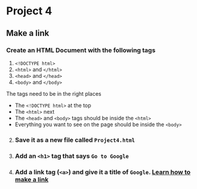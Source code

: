 # Project 4
## Make a link

### Create an HTML Document with the following tags

1. `<!DOCTYPE html>`
1. `<html>` and `</html>`
1. `<head>` and `</head>`
1. `<body>` and `</body>`

The tags need to be in the right places
- The `<!DOCTYPE html>` at the top
- The `<html>` next
- The `<head>` and `<body>` tags should be inside the `<html>`
- Everything you want to see on the page should be inside the `<body>`

2. ### Save it as a new file called `Project4.html`
3. ### Add an `<h1>` tag that says `Go to Google`
4. ### Add a link tag (`<a>`) and give it a title of `Google`. [Learn how to make a link](https://www.w3schools.com/html/html_attributes.asp)
